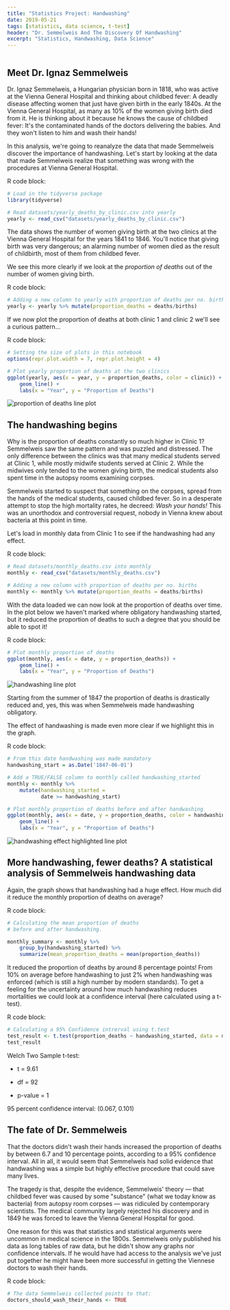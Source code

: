 ```yaml
---
title: "Statistics Project: Handwashing"
date: 2019-05-21
tags: [statistics, data science, t-test]
header: "Dr. Semmelweis And The Discovery Of Handwashing"
excerpt: "Statistics, Handwashing, Data Science"
---
```


<img src="{{ site.url }}{{ site.baseurl }}/images/ignaz_semmelweis_1860.jpeg" alt="">

## Meet Dr. Ignaz Semmelweis

Dr. Ignaz Semmelweis, a Hungarian physician born in 1818, who was active at the Vienna General Hospital and thinking about childbed fever: A deadly disease affecting women that just have given birth in the early 1840s. At the Vienna General Hospital, as many as 10% of the women giving birth died from it. He is thinking about it because he knows the cause of childbed fever: It's the contaminated hands of the doctors delivering the babies. And they won't listen to him and wash their hands!

In this analysis, we're going to reanalyze the data that made Semmelweis discover the importance of handwashing. Let's start by looking at the data that made Semmelweis realize that something was wrong with the procedures at Vienna General Hospital.

R code block:
```r
# Load in the tidyverse package
library(tidyverse)

# Read datasets/yearly_deaths_by_clinic.csv into yearly
yearly <- read_csv("datasets/yearly_deaths_by_clinic.csv")
```

The data shows the number of women giving birth at the two clinics at the Vienna General Hospital for the years 1841 to 1846. You'll notice that giving birth was very dangerous; an alarming number of women died as the result of childbirth, most of them from childbed fever.

We see this more clearly if we look at the *proportion of deaths* out of the number of women giving birth.

R code block:
```r
# Adding a new column to yearly with proportion of deaths per no. births
yearly <- yearly %>% mutate(proportion_deaths = deaths/births)
```

If we now plot the proportion of deaths at both clinic 1 and clinic 2 we'll see a curious pattern...

R code block:
```r
# Setting the size of plots in this notebook
options(repr.plot.width = 7, repr.plot.height = 4)

# Plot yearly proportion of deaths at the two clinics
ggplot(yearly, aes(x = year, y = proportion_deaths, color = clinic)) +
    geom_line() +
    labs(x = "Year", y = "Proportion of Deaths")
```

<img src="{{ site.url }}{{ site.baseurl }}/images/initiallineplot.png" alt="proportion of deaths line plot">

## The handwashing begins

Why is the proportion of deaths constantly so much higher in Clinic 1? Semmelweis saw the same pattern and was puzzled and distressed. The only difference between the clinics was that many medical students served at Clinic 1, while mostly midwife students served at Clinic 2. While the midwives only tended to the women giving birth, the medical students also spent time in the autopsy rooms examining corpses.

Semmelweis started to suspect that something on the corpses, spread from the hands of the medical students, caused childbed fever. So in a desperate attempt to stop the high mortality rates, he decreed: *Wash your hands!* This was an unorthodox and controversial request, nobody in Vienna knew about bacteria at this point in time.

Let's load in monthly data from Clinic 1 to see if the handwashing had any effect.

R code block:
```r
# Read datasets/monthly_deaths.csv into monthly
monthly <- read_csv("datasets/monthly_deaths.csv")

# Adding a new column with proportion of deaths per no. births
monthly <- monthly %>% mutate(proportion_deaths = deaths/births)
```

With the data loaded we can now look at the proportion of deaths over time. In the plot below we haven't marked where obligatory handwashing started, but it reduced the proportion of deaths to such a degree that you should be able to spot it!

R code block:
```r
# Plot monthly proportion of deaths
ggplot(monthly, aes(x = date, y = proportion_deaths)) +
    geom_line() +
    labs(x = "Year", y = "Proportion of Deaths")
```

<img src="{{ site.url }}{{ site.baseurl }}/images/handwashinglineplot.png" alt="handwashing line plot">

Starting from the summer of 1847 the proportion of deaths is drastically reduced and, yes, this was when Semmelweis made handwashing obligatory.

The effect of handwashing is made even more clear if we highlight this in the graph.

R code block:
```r
# From this date handwashing was made mandatory
handwashing_start = as.Date('1847-06-01')

# Add a TRUE/FALSE column to monthly called handwashing_started
monthly <- monthly %>%
    mutate(handwashing_started =
           date >= handwashing_start)

# Plot monthly proportion of deaths before and after handwashing
ggplot(monthly, aes(x = date, y = proportion_deaths, color = handwashing_started)) +
    geom_line() +
    labs(x = "Year", y = "Proportion of Deaths")
```

<img src="{{ site.url }}{{ site.baseurl }}/images/handwashinghighefflp.png" alt="handwashing effect highlighted line plot">

## More handwashing, fewer deaths? A statistical analysis of Semmelweis handwashing data

Again, the graph shows that handwashing had a huge effect. How much did it reduce the monthly proportion of deaths on average?

R code block:
```r
# Calculating the mean proportion of deaths
# before and after handwashing.

monthly_summary <- monthly %>%
    group_by(handwashing_started) %>%
    summarize(mean_proportion_deaths = mean(proportion_deaths))
```

It reduced the proportion of deaths by around 8 percentage points! From 10% on average before handwashing to just 2% when handwashing was enforced (which is still a high number by modern standards). To get a feeling for the uncertainty around how much handwashing reduces mortalities we could look at a confidence interval (here calculated using a t-test).

R code block:
```r
# Calculating a 95% Confidence intrerval using t.test
test_result <- t.test(proportion_deaths ~ handwashing_started, data = monthly)
test_result
```

Welch Two Sample t-test:
* t = 9.61
+ df = 92
- p-value = 1

95 percent confidence interval: (0.067, 0.101)

## The fate of Dr. Semmelweis

That the doctors didn't wash their hands increased the proportion of deaths by between 6.7 and 10 percentage points, according to a 95% confidence interval. All in all, it would seem that Semmelweis had solid evidence that handwashing was a simple but highly effective procedure that could save many lives.

The tragedy is that, despite the evidence, Semmelweis' theory — that childbed fever was caused by some "substance" (what we today know as bacteria) from autopsy room corpses — was ridiculed by contemporary scientists. The medical community largely rejected his discovery and in 1849 he was forced to leave the Vienna General Hospital for good.

One reason for this was that statistics and statistical arguments were uncommon in medical science in the 1800s. Semmelweis only published his data as long tables of raw data, but he didn't show any graphs nor confidence intervals. If he would have had access to the analysis we've just put together he might have been more successful in getting the Viennese doctors to wash their hands.

R code block:
```r
# The data Semmelweis collected points to that:
doctors_should_wash_their_hands <- TRUE
```

